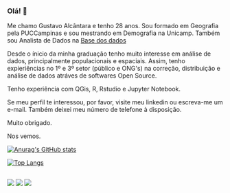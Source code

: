 ### Olá! 👋

Me chamo Gustavo Alcântara e tenho 28 anos. Sou formado em Geografia pela PUCCampinas e sou mestrando em Demografia na Unicamp. Também sou Analista de Dados na [Base dos dados](https://basedosdados.org/)

Desde o ínicio da minha graduação tenho muito interesse em análise de dados, principalmente populacionais e espaciais. Assim, tenho expieriências no 1º e 3º setor (público e ONG's) na correção, distribuição e análise de dados atráves de softwares Open Source. 

Tenho experiência com QGis, R, Rstudio e Jupyter Notebook. 

Se meu perfil te interessou, por favor, visite meu linkedin ou escreva-me um e-mail. Também deixei meu número de telefone à disposição.  

Muito obrigado. 

Nos vemos. 

[![Anurag's GitHub stats](https://github-readme-stats.vercel.app/api?username=gustavoalcantara)](https://github.com/gustavoalcantara/github-readme-stats)

[![Top Langs](https://github-readme-stats.vercel.app/api/top-langs/?username=gustavoalcantara)](https://github.com/gustavoalcantara/github-readme-stats)


##
[<img src="https://img.shields.io/badge/linkedin-%230077B5.svg?&style=for-the-badge&logo=linkedin&logoColor=white" />](https://www.linkedin.com/in/gustavoalcantarageografia/)
[<img src="https://img.shields.io/badge/Gmail-D14836?style=for-the-badge&logo=gmail&logoColor=white" />](mailto:gustavo.ca.geografia@gmail.com)
[<img src="https://img.shields.io/badge/WhatsApp-25D366?style=for-the-badge&logo=whatsapp&logoColor=white" />]( https://wa.me/qr/3JLLLCDTMLC5C1)

